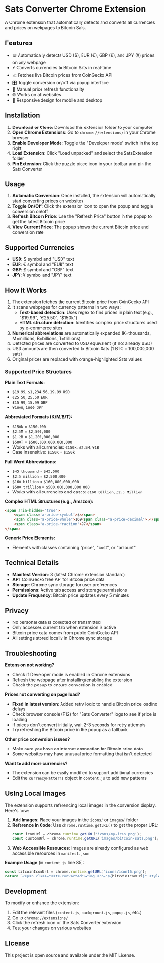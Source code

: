 # Sats Converter Chrome Extension

A Chrome extension that automatically detects and converts all currencies and prices on webpages to Bitcoin Sats.

## Features

- 🪙 Automatically detects USD ($), EUR (€), GBP (£), and JPY (¥) prices on any webpage
- ⚡ Converts currencies to Bitcoin Sats in real-time
- 📈 Fetches live Bitcoin prices from CoinGecko API
- 🎛️ Toggle conversion on/off via popup interface
- 🔄 Manual price refresh functionality
- 🌐 Works on all websites
- 📱 Responsive design for mobile and desktop

## Installation

1. **Download or Clone**: Download this extension folder to your computer
2. **Open Chrome Extensions**: Go to `chrome://extensions/` in your Chrome browser
3. **Enable Developer Mode**: Toggle the "Developer mode" switch in the top right
4. **Load Extension**: Click "Load unpacked" and select the SatsExtension folder
5. **Pin Extension**: Click the puzzle piece icon in your toolbar and pin the Sats Converter

## Usage

1. **Automatic Conversion**: Once installed, the extension will automatically start converting prices on websites
2. **Toggle On/Off**: Click the extension icon to open the popup and toggle conversion on/off
3. **Refresh Bitcoin Price**: Use the "Refresh Price" button in the popup to get the latest Bitcoin price
4. **View Current Price**: The popup shows the current Bitcoin price and conversion rate

## Supported Currencies

- **USD**: $ symbol and "USD" text
- **EUR**: € symbol and "EUR" text  
- **GBP**: £ symbol and "GBP" text
- **JPY**: ¥ symbol and "JPY" text

## How It Works

1. The extension fetches the current Bitcoin price from CoinGecko API
2. It scans webpages for currency patterns in two ways:
   - **Text-based detection**: Uses regex to find prices in plain text (e.g., "$19.99", "€25.50", "$150k")
   - **HTML structure detection**: Identifies complex price structures used by e-commerce sites
3. **Numerical abbreviations** are automatically expanded (K=thousands, M=millions, B=billions, T=trillions)
4. Detected prices are converted to USD equivalent (if not already USD)
5. USD amounts are then converted to Bitcoin Sats (1 BTC = 100,000,000 sats)
6. Original prices are replaced with orange-highlighted Sats values

### Supported Price Structures

**Plain Text Formats:**
- `$19.99`, `$1,234.56`, `19.99 USD`
- `€25.50`, `25.50 EUR`  
- `£15.99`, `15.99 GBP`
- `¥1000`, `1000 JPY`

**Abbreviated Formats (K/M/B/T):**
- `$150k` = `$150,000`
- `$2.5M` = `$2,500,000`
- `$1.2B` = `$1,200,000,000`
- `$500T` = `$500,000,000,000,000`
- Works with all currencies: `€150k`, `£2.5M`, `¥1B`
- Case insensitive: `$150K` = `$150k`

**Full Word Abbreviations:**
- `$45 thousand` = `$45,000`
- `$2.5 million` = `$2,500,000`
- `$160 billion` = `$160,000,000,000`
- `$500 trillion` = `$500,000,000,000,000`
- Works with all currencies and cases: `€160 Billion`, `£2.5 Million`

**Complex HTML Structures (e.g., Amazon):**
```html
<span aria-hidden="true">
    <span class="a-price-symbol">$</span>
    <span class="a-price-whole">169<span class="a-price-decimal">.</span></span>
    <span class="a-price-fraction">97</span>
</span>
```

**Generic Price Elements:**
- Elements with classes containing "price", "cost", or "amount"

## Technical Details

- **Manifest Version**: 3 (latest Chrome extension standard)
- **API**: CoinGecko free API for Bitcoin price data
- **Storage**: Chrome sync storage for user preferences
- **Permissions**: Active tab access and storage permissions
- **Update Frequency**: Bitcoin price updates every 5 minutes

## Privacy

- No personal data is collected or transmitted
- Only accesses current tab when extension is active
- Bitcoin price data comes from public CoinGecko API
- All settings stored locally in Chrome sync storage

## Troubleshooting

**Extension not working?**
- Check if Developer mode is enabled in Chrome extensions
- Refresh the webpage after installing/enabling the extension
- Check the popup to ensure conversion is enabled

**Prices not converting on page load?**
- **Fixed in latest version**: Added retry logic to handle Bitcoin price loading delays
- Check browser console (F12) for "Sats Converter" logs to see if price is loading
- If prices don't convert initially, wait 2-3 seconds for retry attempts
- Try refreshing the Bitcoin price in the popup as a fallback

**Other price conversion issues?**
- Make sure you have an internet connection for Bitcoin price data
- Some websites may have unusual price formatting that isn't detected

**Want to add more currencies?**
- The extension can be easily modified to support additional currencies
- Edit the `currencyPatterns` object in `content.js` to add new patterns

## Using Local Images

The extension supports referencing local images in the conversion display. Here's how:

1. **Add Images**: Place your images in the `icons/` or `images/` folder
2. **Reference in Code**: Use `chrome.runtime.getURL()` to get the proper URL:
   ```javascript
   const iconUrl = chrome.runtime.getURL('icons/my-icon.png');
   const customUrl = chrome.runtime.getURL('images/bitcoin-sats.png');
   ```
3. **Web Accessible Resources**: Images are already configured as web accessible resources in `manifest.json`

**Example Usage** (in `content.js` line 85):
```javascript
const bitcoinIconUrl = chrome.runtime.getURL('icons/icon16.png');
return `<span class="sats-converted"><img src="${bitcoinIconUrl}" style="width: 16px; height: 16px;">${formatNumber(sats)} sats</span>`;
```

## Development

To modify or enhance the extension:

1. Edit the relevant files (`content.js`, `background.js`, `popup.js`, etc.)
2. Go to `chrome://extensions/`
3. Click the refresh icon on the Sats Converter extension
4. Test your changes on various websites

## License

This project is open source and available under the MIT License. 